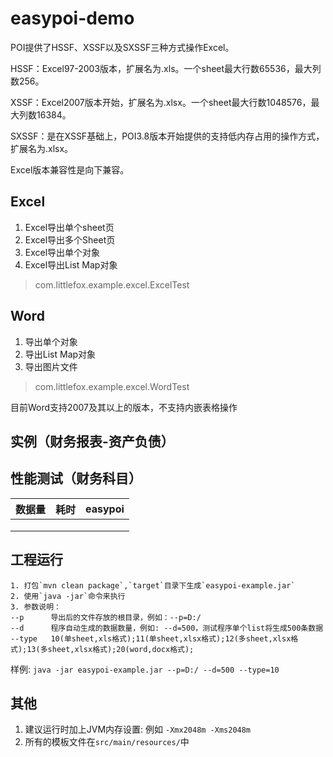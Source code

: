 # easypoi-demo

POI提供了HSSF、XSSF以及SXSSF三种方式操作Excel。

HSSF：Excel97-2003版本，扩展名为.xls。一个sheet最大行数65536，最大列数256。

XSSF：Excel2007版本开始，扩展名为.xlsx。一个sheet最大行数1048576，最大列数16384。

SXSSF：是在XSSF基础上，POI3.8版本开始提供的支持低内存占用的操作方式，扩展名为.xlsx。

Excel版本兼容性是向下兼容。


## Excel
1. Excel导出单个sheet页
2. Excel导出多个Sheet页
3. Excel导出单个对象
4. Excel导出List Map对象

> com.littlefox.example.excel.ExcelTest

## Word
1. 导出单个对象
2. 导出List Map对象
3. 导出图片文件

> com.littlefox.example.excel.WordTest

目前Word支持2007及其以上的版本，不支持内嵌表格操作

## 实例（财务报表-资产负债）

## 性能测试（财务科目）

| 数据量   |   耗时   |  easypoi    |
| ---- | ---- | ---- |
|      |      |      |
|      |      |      |
|      |      |      |



## 工程运行
	1. 打包`mvn clean package`,`target`目录下生成`easypoi-example.jar`
    2. 使用`java -jar`命令来执行
    3. 参数说明：
    --p      导出后的文件存放的根目录，例如：--p=D:/
    --d      程序自动生成的数据数量，例如: --d=500，测试程序单个list将生成500条数据
    --type   10(单sheet,xls格式);11(单sheet,xlsx格式);12(多sheet,xlsx格式);13(多sheet,xlsx格式);20(word,docx格式);

样例: `java -jar easypoi-example.jar --p=D:/ --d=500 --type=10`

## 其他
1. 建议运行时加上JVM内存设置: 例如 `-Xmx2048m -Xms2048m`
2. 所有的模板文件在`src/main/resources/`中
